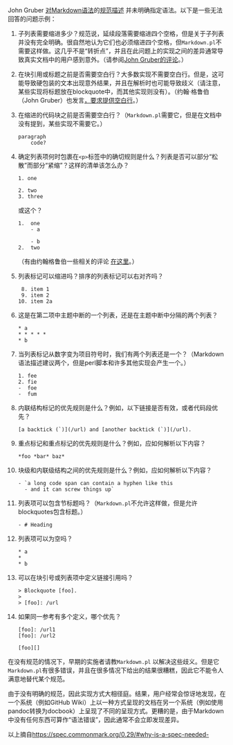 John Gruber [对Markdown语法](http://daringfireball.net/projects/markdown/syntax)的[规范描述](http://daringfireball.net/projects/markdown/syntax) 并未明确指定语法。以下是一些无法回答的问题示例：

1. 子列表需要缩进多少？规范说，延续段落需要缩进四个空格，但是关于子列表并没有完全明确。很自然地认为它们也必须缩进四个空格，但`Markdown.pl`不需要这样做。这几乎不是“转折点”，并且在此问题上的实现之间的差异通常导致真实文档中的用户感到意外。（请参阅[John Gruber的评论](http://article.gmane.org/gmane.text.markdown.general/1997)。）

2. 在块引用或标题之前是否需要空白行？大多数实现不需要空白行。但是，这可能导致硬包装的文本出现意外结果，并且在解析时也可能导致歧义（请注意，某些实现将标题放在blockquote中，而其他实现则没有）。（约翰·格鲁伯（John Gruber）也发言[，要求提供空白行](http://article.gmane.org/gmane.text.markdown.general/2146)。）

3. 在缩进的代码块之前是否需要空白行？（`Markdown.pl`需要它，但是在文档中没有提到，某些实现不需要它。）

   ```
   paragraph
       code?
   ```

4. 确定列表项何时包裹在`<p>`标签中的确切规则是什么？列表是否可以部分“松散”而部分“紧缩”？这样的清单该怎么办？

   ```
   1. one
   
   2. two
   3. three
   ```

   或这个？

   ```
   1.  one
       - a
   
       - b
   2.  two
   ```

   （有由约翰格鲁伯一些相关的评论 [在这里](http://article.gmane.org/gmane.text.markdown.general/2554)。）

5. 列表标记可以缩进吗？排序的列表标记可以右对齐吗？

   ```
    8. item 1
    9. item 2
   10. item 2a
   ```

6. 这是在第二项中主题中断的一个列表，还是在主题中断中分隔的两个列表？

   ```
   * a
   * * * * *
   * b
   ```

7. 当列表标记从数字变为项目符号时，我们有两个列表还是一个？（Markdown语法描述建议两个，但是perl脚本和许多其他实现会产生一个。）

   ```
   1. fee
   2. fie
   -  foe
   -  fum
   ```

8. 内联结构标记的优先规则是什么？例如，以下链接是否有效，或者代码段优先？

   ```
   [a backtick (`)](/url) and [another backtick (`)](/url).
   ```

9. 重点标记和重点标记的优先规则是什么？例如，应如何解析以下内容？

   ```
   *foo *bar* baz*
   ```

10. 块级和内联级结构之间的优先规则是什么？例如，应如何解析以下内容？

    ```
    - `a long code span can contain a hyphen like this
      - and it can screw things up`
    ```

11. 列表项可以包含节标题吗？（`Markdown.pl`不允许这样做，但是允许blockquotes包含标题。）

    ```
    - # Heading
    ```

12. 列表项可以为空吗？

    ```
    * a
    *
    * b
    ```

13. 可以在块引号或列表项中定义链接引用吗？

    ```
    > Blockquote [foo].
    >
    > [foo]: /url
    ```

14. 如果同一参考有多个定义，哪个优先？

    ```
    [foo]: /url1
    [foo]: /url2
    
    [foo][]
    ```

在没有规范的情况下，早期的实施者请教`Markdown.pl` 以解决这些歧义。但是它`Markdown.pl`有很多错误，并且在很多情况下给出的结果很糟糕，因此它不能令人满意地替代某个规范。

由于没有明确的规范，因此实现方式大相径庭。结果，用户经常会惊讶地发现，在一个系统（例如GitHub Wiki）上以一种方式呈现的文档在另一个系统（例如使用pandoc转换为docbook）上呈现了不同的呈现方式。更糟的是，由于Markdown中没有任何东西可算作“语法错误”，因此通常不会立即发现差异。

 



以上摘自<https://spec.commonmark.org/0.29/#why-is-a-spec-needed->
